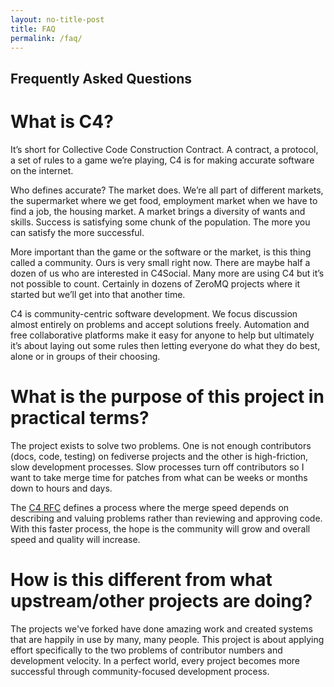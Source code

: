 ```yaml
---
layout: no-title-post
title: FAQ
permalink: /faq/
---
```


## Frequently Asked Questions

# What is C4?

It’s short for Collective Code Construction Contract. A contract, a protocol, a set of rules to a game we’re playing, C4 is for making accurate software on the internet.

Who defines accurate? The market does. We’re all part of different markets, the supermarket where we get food, employment market when we have to find a job, the housing market. A market brings a diversity of wants and skills. Success is satisfying some chunk of the population. The more you can satisfy the more successful.

More important than the game or the software or the market, is this thing called a community. Ours is very small right now. There are maybe half a dozen of us who are interested in C4Social. Many more are using C4 but it’s not possible to count. Certainly in dozens of ZeroMQ projects where it started but we’ll get into that another time.

C4 is community-centric software development. We focus discussion almost entirely on problems and accept solutions freely. Automation and free collaborative platforms make it easy for anyone to help but ultimately it’s about laying out some rules then letting everyone do what they do best, alone or in groups of their choosing.

# What is the purpose of this project in practical terms?

The project exists to solve two problems. One is not enough contributors (docs, code, testing) on fediverse projects and the other is high-friction, slow development processes. Slow processes turn off contributors so I want to take merge time for patches from what can be weeks or months down to hours and days.

The [C4 RFC](https://rfc.zeromq.org/spec/42/) defines a process where the merge speed depends on describing and valuing problems rather than reviewing and approving code. With this faster process, the hope is the community will grow and overall speed and quality will increase.

# How is this different from what upstream/other projects are doing?

The projects we've forked have done amazing work and created systems that are happily in use by many, many people. This project is about applying effort specifically to the two problems of contributor numbers and development velocity. In a perfect world, every project becomes more successful through community-focused development process.
